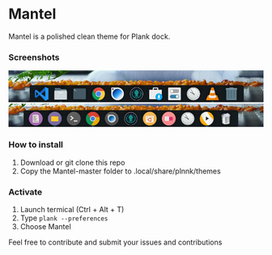# Mantel
Mantel is a polished clean theme for Plank dock.


### Screenshots
![alt text](https://github.com/shaz13/Mantel/blob/master/Mantel1.png)
![alt text](https://github.com/shaz13/Mantel/blob/master/Mantel2.png)

### How to install 
1. Download or git clone this repo
2. Copy the Mantel-master folder to .local/share/plnnk/themes

### Activate
1. Launch termical (Ctrl + Alt + T)
2. Type `plank --preferences`
3. Choose Mantel 

Feel free to contribute and submit your issues and contributions


